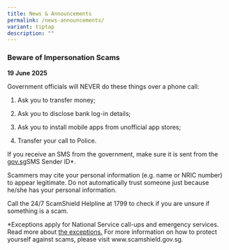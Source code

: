```yaml
---
title: News & Announcements
permalink: /news-announcements/
variant: tiptap
description: ""
---
```

<h3><strong>Beware of Impersonation Scams</strong></h3>
<p><strong>19 June 2025</strong>
</p>
<p>Government officials will NEVER do these things over a phone call:</p>
<ol data-tight="true" class="tight">
<li>
<p>Ask you to transfer money;</p>
</li>
<li>
<p>Ask you to disclose bank log-in details;</p>
</li>
<li>
<p>Ask you to install mobile apps from unofficial app stores;</p>
</li>
<li>
<p>Transfer your call to Police.</p>
</li>
</ol>
<p>If you receive an SMS from the government, make sure it is sent from the
<a href="http://gov.sg" rel="noopener noreferrer nofollow" target="_blank">gov.sg</a>SMS Sender ID*.</p>
<p>Scammers may cite your personal information (e.g. name or NRIC number)
to appear legitimate. Do not automatically trust someone just because he/she
has your personal information.</p>
<p>Call the 24/7 ScamShield Helpline at 1799 to check if you are unsure if
something is a scam.</p>
<p>*Exceptions apply for National Service call-ups and emergency services.
Read more about&nbsp;<a href="https://www.sms.gov.sg/exceptions" rel="noopener noreferrer nofollow" target="_blank">the exceptions.</a> For more information
on how to protect yourself against scams, please visit <a rel="noopener noreferrer nofollow" target="_blank">www.scamshield.gov.sg.</a>
</p>
